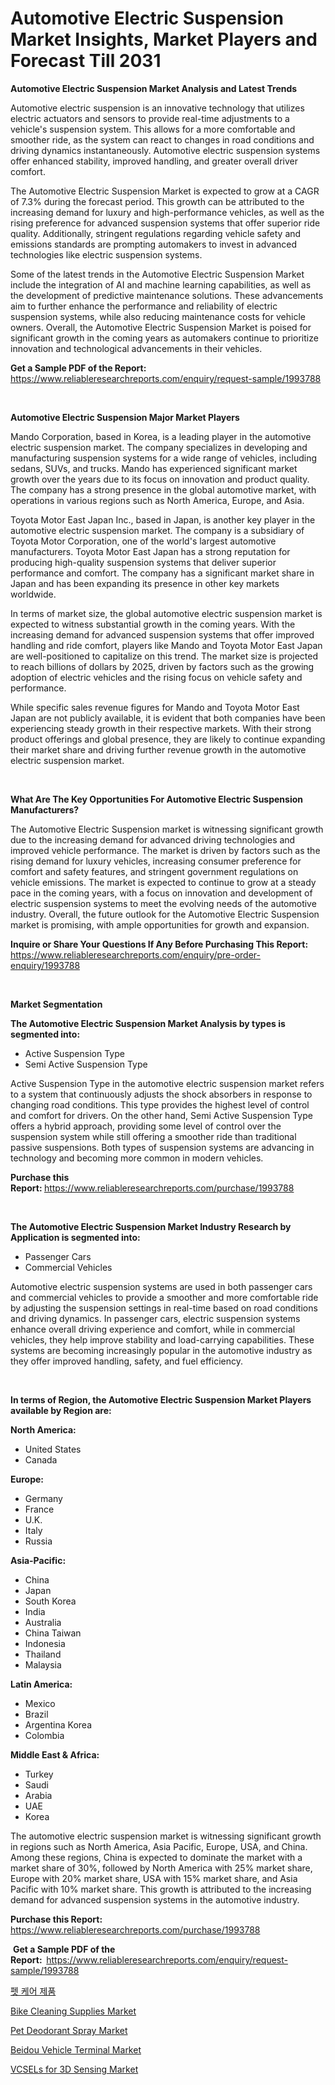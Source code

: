 <p><h1>Automotive Electric Suspension Market Insights, Market Players and Forecast Till 2031</h1></p><p><strong>Automotive Electric Suspension Market Analysis and Latest Trends</strong></p>
<p><p>Automotive electric suspension is an innovative technology that utilizes electric actuators and sensors to provide real-time adjustments to a vehicle's suspension system. This allows for a more comfortable and smoother ride, as the system can react to changes in road conditions and driving dynamics instantaneously. Automotive electric suspension systems offer enhanced stability, improved handling, and greater overall driver comfort.</p><p>The Automotive Electric Suspension Market is expected to grow at a CAGR of 7.3% during the forecast period. This growth can be attributed to the increasing demand for luxury and high-performance vehicles, as well as the rising preference for advanced suspension systems that offer superior ride quality. Additionally, stringent regulations regarding vehicle safety and emissions standards are prompting automakers to invest in advanced technologies like electric suspension systems.</p><p>Some of the latest trends in the Automotive Electric Suspension Market include the integration of AI and machine learning capabilities, as well as the development of predictive maintenance solutions. These advancements aim to further enhance the performance and reliability of electric suspension systems, while also reducing maintenance costs for vehicle owners. Overall, the Automotive Electric Suspension Market is poised for significant growth in the coming years as automakers continue to prioritize innovation and technological advancements in their vehicles.</p></p>
<p><strong>Get a Sample PDF of the Report:&nbsp;</strong> <a href="https://www.reliableresearchreports.com/enquiry/request-sample/1993788">https://www.reliableresearchreports.com/enquiry/request-sample/1993788</a></p>
<p>&nbsp;</p>
<p><strong>Automotive Electric Suspension Major Market Players</strong></p>
<p><p>Mando Corporation, based in Korea, is a leading player in the automotive electric suspension market. The company specializes in developing and manufacturing suspension systems for a wide range of vehicles, including sedans, SUVs, and trucks. Mando has experienced significant market growth over the years due to its focus on innovation and product quality. The company has a strong presence in the global automotive market, with operations in various regions such as North America, Europe, and Asia.</p><p>Toyota Motor East Japan Inc., based in Japan, is another key player in the automotive electric suspension market. The company is a subsidiary of Toyota Motor Corporation, one of the world's largest automotive manufacturers. Toyota Motor East Japan has a strong reputation for producing high-quality suspension systems that deliver superior performance and comfort. The company has a significant market share in Japan and has been expanding its presence in other key markets worldwide.</p><p>In terms of market size, the global automotive electric suspension market is expected to witness substantial growth in the coming years. With the increasing demand for advanced suspension systems that offer improved handling and ride comfort, players like Mando and Toyota Motor East Japan are well-positioned to capitalize on this trend. The market size is projected to reach billions of dollars by 2025, driven by factors such as the growing adoption of electric vehicles and the rising focus on vehicle safety and performance.</p><p>While specific sales revenue figures for Mando and Toyota Motor East Japan are not publicly available, it is evident that both companies have been experiencing steady growth in their respective markets. With their strong product offerings and global presence, they are likely to continue expanding their market share and driving further revenue growth in the automotive electric suspension market.</p></p>
<p>&nbsp;</p>
<p><strong>What Are The Key Opportunities For Automotive Electric Suspension Manufacturers?</strong></p>
<p><p>The Automotive Electric Suspension market is witnessing significant growth due to the increasing demand for advanced driving technologies and improved vehicle performance. The market is driven by factors such as the rising demand for luxury vehicles, increasing consumer preference for comfort and safety features, and stringent government regulations on vehicle emissions. The market is expected to continue to grow at a steady pace in the coming years, with a focus on innovation and development of electric suspension systems to meet the evolving needs of the automotive industry. Overall, the future outlook for the Automotive Electric Suspension market is promising, with ample opportunities for growth and expansion.</p></p>
<p><strong>Inquire or Share Your Questions If Any Before Purchasing This Report:</strong> <a href="https://www.reliableresearchreports.com/enquiry/pre-order-enquiry/1993788">https://www.reliableresearchreports.com/enquiry/pre-order-enquiry/1993788</a></p>
<p>&nbsp;</p>
<p><strong>Market Segmentation</strong></p>
<p><strong>The Automotive Electric Suspension Market Analysis by types is segmented into:</strong></p>
<p><ul><li>Active Suspension Type</li><li>Semi Active Suspension Type</li></ul></p>
<p><p>Active Suspension Type in the automotive electric suspension market refers to a system that continuously adjusts the shock absorbers in response to changing road conditions. This type provides the highest level of control and comfort for drivers. On the other hand, Semi Active Suspension Type offers a hybrid approach, providing some level of control over the suspension system while still offering a smoother ride than traditional passive suspensions. Both types of suspension systems are advancing in technology and becoming more common in modern vehicles.</p></p>
<p><strong>Purchase this Report:&nbsp;</strong><a href="https://www.reliableresearchreports.com/purchase/1993788">https://www.reliableresearchreports.com/purchase/1993788</a></p>
<p>&nbsp;</p>
<p><strong>The Automotive Electric Suspension Market Industry Research by Application is segmented into:</strong></p>
<p><ul><li>Passenger Cars</li><li>Commercial Vehicles</li></ul></p>
<p><p>Automotive electric suspension systems are used in both passenger cars and commercial vehicles to provide a smoother and more comfortable ride by adjusting the suspension settings in real-time based on road conditions and driving dynamics. In passenger cars, electric suspension systems enhance overall driving experience and comfort, while in commercial vehicles, they help improve stability and load-carrying capabilities. These systems are becoming increasingly popular in the automotive industry as they offer improved handling, safety, and fuel efficiency.</p></p>
<p>&nbsp;</p>
<p><strong>In terms of Region, the Automotive Electric Suspension Market Players available by Region are:</strong></p>
<p>
    <p> <strong> North America: </strong>
        <ul>
            <li>United States</li>
            <li>Canada</li>
        </ul>
        </p> 
    <p> <strong> Europe: </strong>
        <ul>
            <li>Germany</li>
            <li>France</li>
            <li>U.K.</li>
            <li>Italy</li>
            <li>Russia</li>
        </ul>
        </p> 
    <p> <strong> Asia-Pacific: </strong>
        <ul>
            <li>China</li>
            <li>Japan</li>
            <li>South Korea</li>
            <li>India</li>
            <li>Australia</li>
            <li>China Taiwan</li>
            <li>Indonesia</li>
            <li>Thailand</li>
            <li>Malaysia</li>
        </ul>
        </p> 
    <p> <strong> Latin America: </strong>
        <ul>
            <li>Mexico</li>
            <li>Brazil</li>
            <li>Argentina Korea</li>
            <li>Colombia</li>
        </ul>
        </p> 
    <p> <strong> Middle East & Africa: </strong>
        <ul>
            <li>Turkey</li>
            <li>Saudi</li>
            <li>Arabia</li>
            <li>UAE</li>
            <li>Korea</li>
        </ul>
    </p>
    </p>
<p><p>The automotive electric suspension market is witnessing significant growth in regions such as North America, Asia Pacific, Europe, USA, and China. Among these regions, China is expected to dominate the market with a market share of 30%, followed by North America with 25% market share, Europe with 20% market share, USA with 15% market share, and Asia Pacific with 10% market share. This growth is attributed to the increasing demand for advanced suspension systems in the automotive industry.</p></p>
<p><strong>Purchase this Report: </strong><a href="https://www.reliableresearchreports.com/purchase/1993788">https://www.reliableresearchreports.com/purchase/1993788</a></p>
<p>&nbsp;<strong>Get a Sample PDF of the Report:&nbsp;&nbsp;</strong><a href="https://www.reliableresearchreports.com/enquiry/request-sample/1993788">https://www.reliableresearchreports.com/enquiry/request-sample/1993788</a></p>
<p><strong></strong></p>
<p><p><a href="https://medium.com/@guillermtroolson67766/%EB%B0%98%EB%A0%A4%EB%8F%99%EB%AC%BC-%EA%B4%80%EB%A6%AC-%EC%A0%9C%ED%92%88-%EC%8B%9C%EC%9E%A5-%ED%8A%B8%EB%A0%8C%EB%93%9C%EC%99%80-%EC%8B%9C%EC%9E%A5-%EB%B6%84%EC%84%9D%EC%9D%80-2024-2031%EB%85%84-%EA%B8%B0%EA%B0%84%EC%9D%84-%EC%98%88%EC%B8%A1%ED%96%88%EC%8A%B5%EB%8B%88%EB%8B%A4-b246645d7721">펫 케어 제품</a></p><p><a href="https://view.publitas.com/reportprime-1/bike-cleaning-supplies-market-analysis-and-market-size-global-industry-overview-market-segmentation-and-forecast-2024-to-2031/">Bike Cleaning Supplies Market</a></p><p><a href="https://view.publitas.com/reportprime-1/pet-deodorant-spray-market-provides-a-comprehensive-analysis-including-a-macro-overview-of-the-market-as-well-as-micro-details-such-as-market-size-and-competitive-landscape/">Pet Deodorant Spray Market</a></p><p><a href="https://shimmer-gardenia-37a.notion.site/Beidou-Vehicle-Terminal-Market-Furnish-Information-about-Market-Size-Market-Share-Market-Dynamics--2b847d9282b14936a391096205f0baf5">Beidou Vehicle Terminal Market</a></p><p><a href="https://meowing-lemming-dd3.notion.site/VCSELs-for-3D-Sensing-Market-Analysis-and-Market-Size-Global-Industry-Overview-Market-Segmentation-93d4bf412a40487ebc0ea2f13d97bb47">VCSELs for 3D Sensing Market</a></p></p>